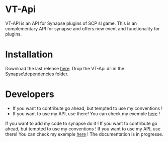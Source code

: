 # VT-Api
VT-API is an API for Synapse plugins of SCP sl game. This is an complementary API for synapse and offers new event and functionality for plugins.

# Installation
Download the last release [here](https://github.com/VT-DevGiT/VT-Api/releases). Drop the VT-Api.dll in the Synapse\dependencies folder.

# Developers
* If you want to contribute go ahead, but tempted to use my conventions !
* If you want to use my API, use there! You can check my exemple [here](https://github.com/VT-DevGiT/VT-Api/tree/main/Exemple-Plugin) !

If you want to add my code to synapse do it !
If you want to contribute go ahead, but tempted to use my conventions ! 
If you want to use my API, use there! You can check my exemple [here](https://github.com/VT-DevGiT/VT-Api/tree/main/Exemple-Plugin) !
The documentation is in progresse.
